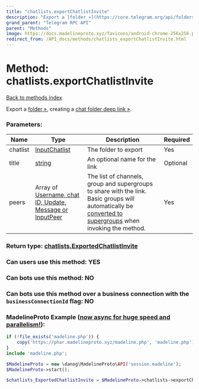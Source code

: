 ```yaml
---
title: "chatlists.exportChatlistInvite"
description: "Export a [folder »](https://core.telegram.org/api/folders), creating a [chat folder deep link »](https://core.telegram.org/api/links#chat-folder-links)."
grand_parent: "Telegram RPC API"
parent: "Methods"
image: https://docs.madelineproto.xyz/favicons/android-chrome-256x256.png
redirect_from: /API_docs/methods/chatlists_exportChatlistInvite.html
---
```

# Method: chatlists.exportChatlistInvite
[Back to methods index](index.html)



Export a [folder »](https://core.telegram.org/api/folders), creating a [chat folder deep link »](https://core.telegram.org/api/links#chat-folder-links).

### Parameters:

| Name     |    Type       | Description | Required |
|----------|---------------|-------------|----------|
|chatlist|[InputChatlist](/API_docs/types/InputChatlist.html) | The folder to export | Yes|
|title|[string](/API_docs/types/string.html) | An optional name for the link | Optional|
|peers|Array of [Username, chat ID, Update, Message or InputPeer](/API_docs/types/InputPeer.html) | The list of channels, group and supergroups to share with the link. Basic groups will automatically be [converted to supergroups](https://core.telegram.org/api/channel#migration) when invoking the method. | Yes|


### Return type: [chatlists.ExportedChatlistInvite](/API_docs/types/chatlists.ExportedChatlistInvite.html)

### Can users use this method: **YES**


### Can bots use this method: **NO**


### Can bots use this method over a business connection with the `businessConnectionId` flag: **NO**


### MadelineProto Example ([now async for huge speed and parallelism!](https://docs.madelineproto.xyz/docs/ASYNC.html)):


```php
if (!file_exists('madeline.php')) {
    copy('https://phar.madelineproto.xyz/madeline.php', 'madeline.php');
}
include 'madeline.php';

$MadelineProto = new \danog\MadelineProto\API('session.madeline');
$MadelineProto->start();

$chatlists_ExportedChatlistInvite = $MadelineProto->chatlists->exportChatlistInvite(chatlist: $InputChatlist, title: 'string', peers: [$InputPeer, $InputPeer], );
```

